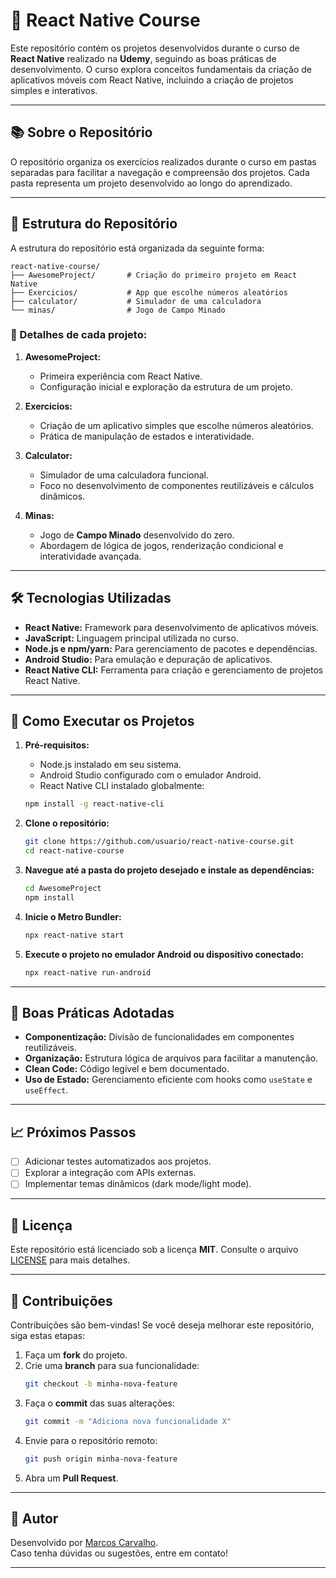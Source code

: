 # 📱 React Native Course

Este repositório contém os projetos desenvolvidos durante o curso de **React Native** realizado na **Udemy**, seguindo as boas práticas de desenvolvimento. O curso explora conceitos fundamentais da criação de aplicativos móveis com React Native, incluindo a criação de projetos simples e interativos.

---

## 📚 Sobre o Repositório

O repositório organiza os exercícios realizados durante o curso em pastas separadas para facilitar a navegação e compreensão dos projetos. Cada pasta representa um projeto desenvolvido ao longo do aprendizado.

---

## 📂 Estrutura do Repositório

A estrutura do repositório está organizada da seguinte forma:

```plaintext
react-native-course/
├── AwesomeProject/       # Criação do primeiro projeto em React Native
├── Exercicios/           # App que escolhe números aleatórios
├── calculator/           # Simulador de uma calculadora
└── minas/                # Jogo de Campo Minado
```

### 🔹 Detalhes de cada projeto:
1. **AwesomeProject:**  
   - Primeira experiência com React Native.  
   - Configuração inicial e exploração da estrutura de um projeto.

2. **Exercicios:**  
   - Criação de um aplicativo simples que escolhe números aleatórios.  
   - Prática de manipulação de estados e interatividade.

3. **Calculator:**  
   - Simulador de uma calculadora funcional.  
   - Foco no desenvolvimento de componentes reutilizáveis e cálculos dinâmicos.

4. **Minas:**  
   - Jogo de **Campo Minado** desenvolvido do zero.  
   - Abordagem de lógica de jogos, renderização condicional e interatividade avançada.

---

## 🛠️ Tecnologias Utilizadas

- **React Native:** Framework para desenvolvimento de aplicativos móveis.  
- **JavaScript:** Linguagem principal utilizada no curso.  
- **Node.js e npm/yarn:** Para gerenciamento de pacotes e dependências.  
- **Android Studio:** Para emulação e depuração de aplicativos.  
- **React Native CLI:** Ferramenta para criação e gerenciamento de projetos React Native.

---

## 🚀 Como Executar os Projetos

1. **Pré-requisitos:**
   - Node.js instalado em seu sistema.  
   - Android Studio configurado com o emulador Android.  
   - React Native CLI instalado globalmente:  
   ```bash
   npm install -g react-native-cli
   ```

2. **Clone o repositório:**
   ```bash
   git clone https://github.com/usuario/react-native-course.git
   cd react-native-course
   ```

3. **Navegue até a pasta do projeto desejado e instale as dependências:**
   ```bash
   cd AwesomeProject
   npm install
   ```

4. **Inicie o Metro Bundler:**
   ```bash
   npx react-native start
   ```

5. **Execute o projeto no emulador Android ou dispositivo conectado:**
   ```bash
   npx react-native run-android
   ```

---

## 🎨 Boas Práticas Adotadas

- **Componentização:** Divisão de funcionalidades em componentes reutilizáveis.  
- **Organização:** Estrutura lógica de arquivos para facilitar a manutenção.  
- **Clean Code:** Código legível e bem documentado.  
- **Uso de Estado:** Gerenciamento eficiente com hooks como `useState` e `useEffect`.

---

## 📈 Próximos Passos

- [ ] Adicionar testes automatizados aos projetos.  
- [ ] Explorar a integração com APIs externas.  
- [ ] Implementar temas dinâmicos (dark mode/light mode).  

---

## 📝 Licença

Este repositório está licenciado sob a licença **MIT**. Consulte o arquivo [LICENSE](LICENSE) para mais detalhes.

---

## 🤝 Contribuições

Contribuições são bem-vindas! Se você deseja melhorar este repositório, siga estas etapas:  

1. Faça um **fork** do projeto.  
2. Crie uma **branch** para sua funcionalidade:  
   ```bash
   git checkout -b minha-nova-feature
   ```
3. Faça o **commit** das suas alterações:  
   ```bash
   git commit -m "Adiciona nova funcionalidade X"
   ```
4. Envie para o repositório remoto:  
   ```bash
   git push origin minha-nova-feature
   ```
5. Abra um **Pull Request**.

---

## 👤 Autor

Desenvolvido por [Marcos Carvalho](https://github.com/gc-marcos).  
Caso tenha dúvidas ou sugestões, entre em contato!

---
